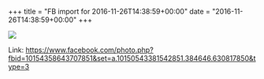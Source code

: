 +++
title = "FB import for 2016-11-26T14:38:59+00:00"
date = "2016-11-26T14:38:59+00:00"
+++

<img src="https://scontent.xx.fbcdn.net/v/t1.0-0/s130x130/15220043_10154358643707851_955393907666095986_n.jpg?oh=9421fc17f3a06a6493e34228b1964aec&oe=59574EDD" />

Link: <a href="https://www.facebook.com/photo.php?fbid=10154358643707851&set=a.10150543381542851.384646.630817850&type=3">https://www.facebook.com/photo.php?fbid=10154358643707851&set=a.10150543381542851.384646.630817850&type=3</a>
